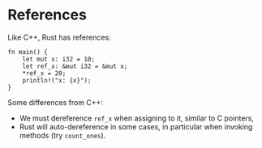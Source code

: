 # References

Like C++, Rust has references:

```rust,editable
fn main() {
    let mut x: i32 = 10;
    let ref_x: &mut i32 = &mut x;
    *ref_x = 20;
    println!("x: {x}");
}
```

Some differences from C++:

* We must dereference `ref_x` when assigning to it, similar to C pointers,
* Rust will auto-dereference in some cases, in particular when invoking
  methods (try `count_ones`).
